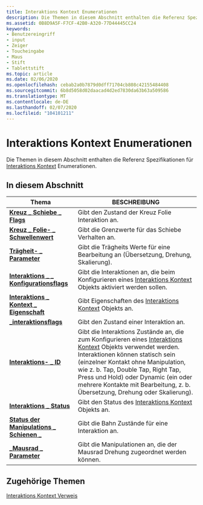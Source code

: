 ```yaml
---
title: Interaktions Kontext Enumerationen
description: Die Themen in diesem Abschnitt enthalten die Referenz Spezifikationen für Interaktions Kontext Enumerationen.
ms.assetid: 0B8D9A5F-F7CF-42B0-A320-77D44445CC24
keywords:
- Benutzereingriff
- input
- Zeiger
- Toucheingabe
- Maus
- Stift
- Tablettstift
ms.topic: article
ms.date: 02/06/2020
ms.openlocfilehash: cebab2a0b7879d0dff71704cb808c42155484408
ms.sourcegitcommit: 6b8d5058d02daacad4d2ed7830da63b63a509586
ms.translationtype: MT
ms.contentlocale: de-DE
ms.lasthandoff: 02/07/2020
ms.locfileid: "104101211"
---
```

# <a name="interaction-context-enumerations"></a>Interaktions Kontext Enumerationen

Die Themen in diesem Abschnitt enthalten die Referenz Spezifikationen für [Interaktions Kontext](interaction-context-portal.md) Enumerationen.

## <a name="in-this-section"></a>In diesem Abschnitt

| Thema | BESCHREIBUNG |
|---|---|
| [**Kreuz \_ Schiebe \_ Flags**](/windows/win32/api/interactioncontext/ne-interactioncontext-cross_slide_flags)<br/> | Gibt den Zustand der Kreuz Folie Interaktion an.<br/> |
| [**Kreuz \_ Folie- \_ Schwellenwert**](/windows/win32/api/interactioncontext/ne-interactioncontext-cross_slide_threshold)<br/> | Gibt die Grenzwerte für das Schiebe Verhalten an.<br/> |
| [**Trägheit- \_ Parameter**](/windows/win32/api/interactioncontext/ne-interactioncontext-inertia_parameter)<br/> | Gibt die Trägheits Werte für eine Bearbeitung an (Übersetzung, Drehung, Skalierung).<br/> |
| [**Interaktions \_ \_ Konfigurationsflags**](/windows/win32/api/interactioncontext/ne-interactioncontext-interaction_configuration_flags)<br/> | Gibt die Interaktionen an, die beim Konfigurieren eines [Interaktions Kontext](interaction-context-portal.md) Objekts aktiviert werden sollen.<br/> |
| [**Interaktions \_ Kontext \_ Eigenschaft**](/windows/win32/api/interactioncontext/ne-interactioncontext-interaction_context_property)<br/> | Gibt Eigenschaften des [Interaktions Kontext](interaction-context-portal.md) Objekts an. <br/> |
| [**\_interaktionsflags**](/windows/win32/api/interactioncontext/ne-interactioncontext-interaction_flags)<br/> | Gibt den Zustand einer Interaktion an.<br/> |
| [**Interaktions- \_ ID**](/windows/win32/api/interactioncontext/ne-interactioncontext-interaction_id)<br/> | Gibt die Interaktions Zustände an, die zum Konfigurieren eines [Interaktions Kontext](interaction-context-portal.md) Objekts verwendet werden. Interaktionen können statisch sein (einzelner Kontakt ohne Manipulation, wie z. b. Tap, Double Tap, Right Tap, Press und Hold) oder Dynamic (ein oder mehrere Kontakte mit Bearbeitung, z. b. Übersetzung, Drehung oder Skalierung).<br/> |
| [**Interaktions \_ Status**](/windows/win32/api/interactioncontext/ne-interactioncontext-interaction_state)<br/> | Gibt den Status des [Interaktions Kontext](interaction-context-portal.md) Objekts an.<br/> |
| [**Status der Manipulations \_ Schienen \_**](/windows/win32/api/interactioncontext/ne-interactioncontext-manipulation_rails_state)<br/> | Gibt die Bahn Zustände für eine Interaktion an.<br/> |
| [**\_Mausrad \_ Parameter**](/windows/win32/api/interactioncontext/ne-interactioncontext-mouse_wheel_parameter)<br/> | Gibt die Manipulationen an, die der Mausrad Drehung zugeordnet werden können.<br/> |

## <a name="related-topics"></a>Zugehörige Themen

[Interaktions Kontext Verweis](interaction-context-reference.md)
